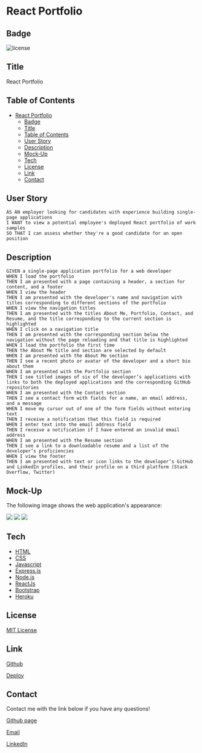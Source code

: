 # React Portfolio

## Badge
![license](https://img.shields.io/badge/license-MIT-brightgreen)

## Title
React Portfolio

## Table of Contents
- [React Portfolio](#react-portfolio)
  - [Badge](#badge)
  - [Title](#title)
  - [Table of Contents](#table-of-contents)
  - [User Story](#user-story)
  - [Description](#description)
  - [Mock-Up](#mock-up)
  - [Tech](#tech)
  - [License](#license)
  - [Link](#link)
  - [Contact](#contact)

## User Story
```
AS AN employer looking for candidates with experience building single-page applications
I WANT to view a potential employee's deployed React portfolio of work samples
SO THAT I can assess whether they're a good candidate for an open position
```

## Description
```
GIVEN a single-page application portfolio for a web developer
WHEN I load the portfolio
THEN I am presented with a page containing a header, a section for content, and a footer
WHEN I view the header
THEN I am presented with the developer's name and navigation with titles corresponding to different sections of the portfolio
WHEN I view the navigation titles
THEN I am presented with the titles About Me, Portfolio, Contact, and Resume, and the title corresponding to the current section is highlighted
WHEN I click on a navigation title
THEN I am presented with the corresponding section below the navigation without the page reloading and that title is highlighted
WHEN I load the portfolio the first time
THEN the About Me title and section are selected by default
WHEN I am presented with the About Me section
THEN I see a recent photo or avatar of the developer and a short bio about them
WHEN I am presented with the Portfolio section
THEN I see titled images of six of the developer’s applications with links to both the deployed applications and the corresponding GitHub repositories
WHEN I am presented with the Contact section
THEN I see a contact form with fields for a name, an email address, and a message
WHEN I move my cursor out of one of the form fields without entering text
THEN I receive a notification that this field is required
WHEN I enter text into the email address field
THEN I receive a notification if I have entered an invalid email address
WHEN I am presented with the Resume section
THEN I see a link to a downloadable resume and a list of the developer’s proficiencies
WHEN I view the footer
THEN I am presented with text or icon links to the developer’s GitHub and LinkedIn profiles, and their profile on a third platform (Stack Overflow, Twitter)
```
## Mock-Up
The following image shows the web application's appearance:

<img src="./src/assets/ReactPortpolio_Main.gif">

<img src="./src/assets/ReactPortpolio_mobileView.gif">

<img src="./src/assets/ReactPortpolio_project.gif">


## Tech
- [HTML](https://developer.mozilla.org/en-US/docs/Web/HTML)
- [CSS](https://developer.mozilla.org/en-US/docs/Web/CSS)
- [Javascript](https://developer.mozilla.org/en-US/docs/Web/javascript)
- [Express.js](https://expressjs.com/)
- [Node.js](https://nodejs.org/en/)
- [ReactJs](https://reactjs.org/)
- [Bootstrap](https://getbootstrap.com/)
- [Heroku](https://dashboard.heroku.com/)

## License
[MIT License](LICENSE)

## Link
[Github](https://github.com/minhkhoinguy/newPortpolio)

[Deploy](https://newportfolio98.herokuapp.com/)

## Contact
Contact me with the link below if you have any questions!

[Github page](https://github.com/minhkhoinguy)

[Email](mailto:minhkhoinguy@gmail.com)

[LinkedIn](https://www.linkedin.com/in/minhkhoi-nguyen-3a8b82237/)
